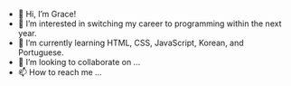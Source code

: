 - 👋 Hi, I’m Grace!
- 👀 I’m interested in switching my career to programming within the next year.
- 🌱 I’m currently learning HTML, CSS, JavaScript, Korean, and Portuguese.
- 💞️ I’m looking to collaborate on ...
- 📫 How to reach me ...

<!---
gmills97/gmills97 is a ✨ special ✨ repository because its `README.md` (this file) appears on your GitHub profile.
You can click the Preview link to take a look at your changes.
--->
